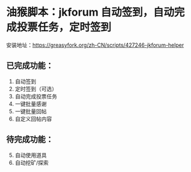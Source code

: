# 油猴脚本：jkforum 自动签到，自动完成投票任务，定时签到

安装地址：https://greasyfork.org/zh-CN/scripts/427246-jkforum-helper

## 已完成功能：

1. 自动签到
2. 定时签到（可选）
3. 自动完成投票任务
4. 一键批量感谢
5. 一键批量回帖
6. 自定义回帖内容

## 待完成功能：

5. 自动使用道具
6. 自动挖矿/探索